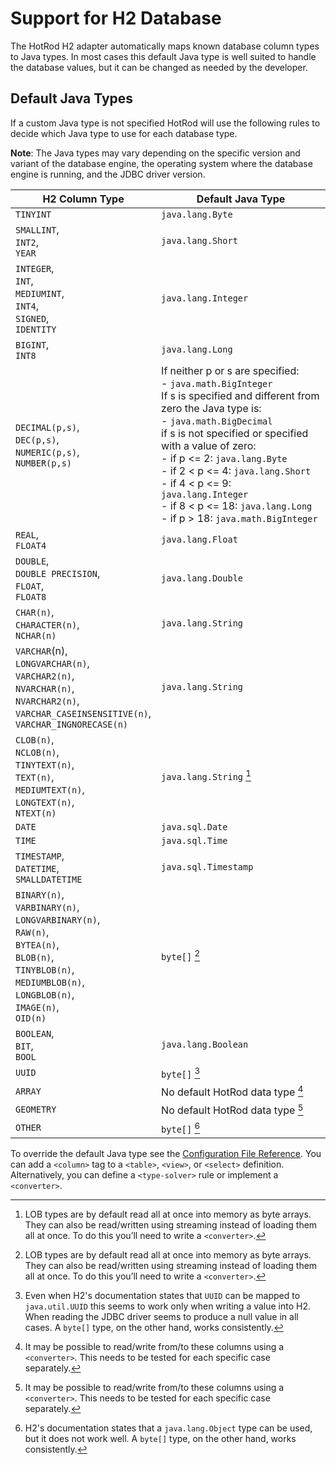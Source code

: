 # Support for H2 Database

The HotRod H2 adapter automatically maps known database column types to Java types. In most cases this default Java type is well suited to handle the database values, but it can be changed as needed by the developer.

## Default Java Types

If a custom Java type is not specified HotRod will use the following rules to decide which Java type to use for each database type.

**Note**: The Java types may vary depending on the specific version and variant of the database engine, the operating system where the database engine is running, and the JDBC driver version.

| H2 Column Type | Default Java Type |
| -- | -- |
| `TINYINT` | `java.lang.Byte` |
| `SMALLINT`,<br/>`INT2`,<br/>`YEAR` | `java.lang.Short` |
| `INTEGER`,<br/>`INT`,<br/>`MEDIUMINT`,<br/>`INT4`,<br/>`SIGNED`,<br/>`IDENTITY` | `java.lang.Integer` |
| `BIGINT`,<br/>`INT8` | `java.lang.Long` |
| `DECIMAL(p,s)`,<br/>`DEC(p,s)`,<br/>`NUMERIC(p,s)`,<br/>`NUMBER(p,s)` | If neither p or s are specified:<br/>- `java.math.BigInteger`<br/>If s is specified and different from zero the Java type is:<br/>- `java.math.BigDecimal`<br/>if s is not specified or specified with a value of zero:<br/>- if p <= 2: `java.lang.Byte`<br/>- if 2 < p <= 4: `java.lang.Short`<br/>- if 4 < p <= 9: `java.lang.Integer`<br/>- if 8 < p <= 18: `java.lang.Long`<br/>- if p > 18: `java.math.BigInteger` |
| `REAL`,<br/>`FLOAT4` | `java.lang.Float` |
| `DOUBLE`,<br/>`DOUBLE PRECISION`,<br/>`FLOAT`,<br/>`FLOAT8` | `java.lang.Double` |
| `CHAR(n)`,<br/>`CHARACTER(n)`,<br/>`NCHAR(n)` | `java.lang.String` |
| `VARCHAR`(n),<br/>`LONGVARCHAR(n)`,<br/>`VARCHAR2(n)`,<br/>`NVARCHAR(n)`,<br/>`NVARCHAR2(n)`,<br/>`VARCHAR_CASEINSENSITIVE(n)`,<br/>`VARCHAR_INGNORECASE(n)` |  `java.lang.String` |
| `CLOB(n)`,<br/>`NCLOB(n)`,<br/>`TINYTEXT(n)`,<br/>`TEXT(n)`,<br/>`MEDIUMTEXT(n)`,<br/>`LONGTEXT(n)`,<br/>`NTEXT(n)` | `java.lang.String` [^1] |
| `DATE` | `java.sql.Date` |
| `TIME` | `java.sql.Time` |
| `TIMESTAMP`,<br/>`DATETIME`,<br/>`SMALLDATETIME` | `java.sql.Timestamp` |
| `BINARY(n)`,<br/>`VARBINARY(n)`,<br/>`LONGVARBINARY(n)`,<br/>`RAW(n)`,<br/>`BYTEA(n)`,<br/>`BLOB(n)`,<br/>`TINYBLOB(n)`,<br/>`MEDIUMBLOB(n)`,<br/>`LONGBLOB(n)`,<br/>`IMAGE(n)`,<br/>`OID(n)` | `byte[]` [^1] |
| `BOOLEAN`,<br/>`BIT`,<br/>`BOOL` | `java.lang.Boolean` |
| `UUID` | `byte[]` [^3] |
| `ARRAY` | No default HotRod data type [^2] |
| `GEOMETRY` | No default HotRod data type [^2] |
| `OTHER` | `byte[]` [^4] |


[^1]: LOB types are by default read all at once into memory as byte arrays. They can also be read/written using streaming instead of loading them all at once. To do this you’ll need to write a `<converter>`.

[^2]: It may be possible to read/write from/to these columns using a `<converter>`. This needs to be tested for each specific case separately.

[^3]: Even when H2's documentation states that `UUID` can be mapped to `java.util.UUID` this seems to work only when writing a value into H2. When reading the JDBC driver seems to produce a null value in all cases. A `byte[]` type, on the other hand, works consistently.

[^4]: H2's documentation states that a `java.lang.Object` type can be used, but it does not work well. A `byte[]` type, on the other hand, works consistently.

To override the default Java type see the [Configuration File Reference](../configuration-file-structure.md). You can add a `<column>` tag to a `<table>`, `<view>`, or `<select>` definition. Alternatively, you can define a `<type-solver>` rule or implement a `<converter>`.


